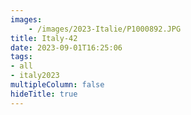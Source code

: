 ```yaml
---
images:
    - /images/2023-Italie/P1000892.JPG
title: Italy-42
date: 2023-09-01T16:25:06
tags:
- all
- italy2023
multipleColumn: false
hideTitle: true
---
```


